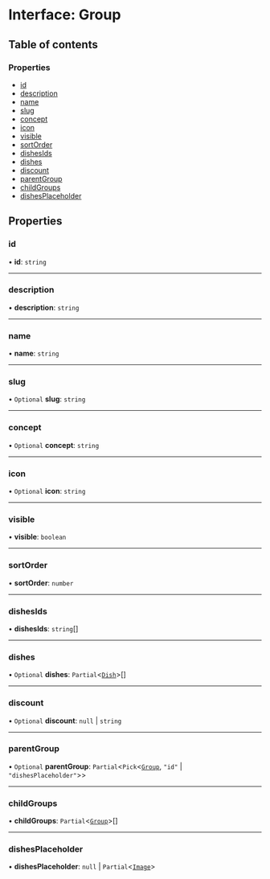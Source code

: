 # Interface: Group

## Table of contents

### Properties

- [id](Group.md#id)
- [description](Group.md#description)
- [name](Group.md#name)
- [slug](Group.md#slug)
- [concept](Group.md#concept)
- [icon](Group.md#icon)
- [visible](Group.md#visible)
- [sortOrder](Group.md#sortorder)
- [dishesIds](Group.md#dishesids)
- [dishes](Group.md#dishes)
- [discount](Group.md#discount)
- [parentGroup](Group.md#parentgroup)
- [childGroups](Group.md#childgroups)
- [dishesPlaceholder](Group.md#dishesplaceholder)

## Properties

### id

• **id**: `string`

___

### description

• **description**: `string`

___

### name

• **name**: `string`

___

### slug

• `Optional` **slug**: `string`

___

### concept

• `Optional` **concept**: `string`

___

### icon

• `Optional` **icon**: `string`

___

### visible

• **visible**: `boolean`

___

### sortOrder

• **sortOrder**: `number`

___

### dishesIds

• **dishesIds**: `string`[]

___

### dishes

• `Optional` **dishes**: `Partial`\<[`Dish`](Dish.md)\>[]

___

### discount

• `Optional` **discount**: ``null`` \| `string`

___

### parentGroup

• `Optional` **parentGroup**: `Partial`\<`Pick`\<[`Group`](Group.md), ``"id"`` \| ``"dishesPlaceholder"``\>\>

___

### childGroups

• **childGroups**: `Partial`\<[`Group`](Group.md)\>[]

___

### dishesPlaceholder

• **dishesPlaceholder**: ``null`` \| `Partial`\<[`Image`](Image.md)\>
